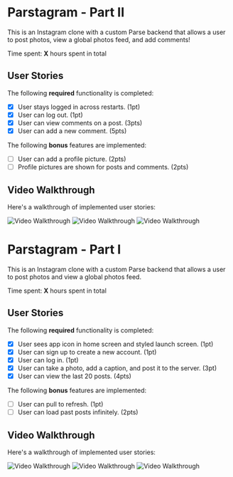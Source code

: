 
# Parstagram - Part II

This is an Instagram clone with a custom Parse backend that allows a user to post photos, view a global photos feed, and add comments!

Time spent: **X** hours spent in total

## User Stories

The following **required** functionality is completed:

- [x] User stays logged in across restarts. (1pt)
- [x] User can log out. (1pt)
- [x] User can view comments on a post. (3pts)
- [x] User can add a new comment. (5pts)

The following **bonus** features are implemented:

- [ ] User can add a profile picture. (2pts)
- [ ] Profile pictures are shown for posts and comments. (2pts)

## Video Walkthrough

Here's a walkthrough of implemented user stories:

<img src='https://media.giphy.com/media/g8VZkWzd9YbXjcX6wr/giphy.gif' title='Video Walkthrough' width='' alt='Video Walkthrough' />



<img src='https://media.giphy.com/media/eX2uVhCNERuyQ31LgE/giphy.gif' title='Video Walkthrough' width='' alt='Video Walkthrough' />

<img src='https://media.giphy.com/media/siRue16DcmVJrbuVI6/giphy.gif' title='Video Walkthrough' width='' alt='Video Walkthrough' />


# Parstagram - Part I

This is an Instagram clone with a custom Parse backend that allows a user to post photos and view a global photos feed.

Time spent: **X** hours spent in total

## User Stories

The following **required** functionality is completed:

- [x] User sees app icon in home screen and styled launch screen. (1pt)
- [x] User can sign up to create a new account. (1pt)
- [x] User can log in. (1pt)
- [x] User can take a photo, add a caption, and post it to the server. (3pt)
- [x] User can view the last 20 posts. (4pts)

The following **bonus** features are implemented:

- [ ] User can pull to refresh. (1pt)
- [ ] User can load past posts infinitely. (2pts)

## Video Walkthrough

Here's a walkthrough of implemented user stories:

<img src='https://media.giphy.com/media/6otvtnpG2oSFakOCQf/giphy.gif' title='Video Walkthrough' width='' alt='Video Walkthrough' />

<img src='https://media.giphy.com/media/eX2uVhCNERuyQ31LgE/giphy.gif' title='Video Walkthrough' width='' alt='Video Walkthrough' />

<img src='https://media.giphy.com/media/Hjk2Oh4R0hpqNBQJtj/giphy.gif' title='Video Walkthrough' width='' alt='Video Walkthrough' />
